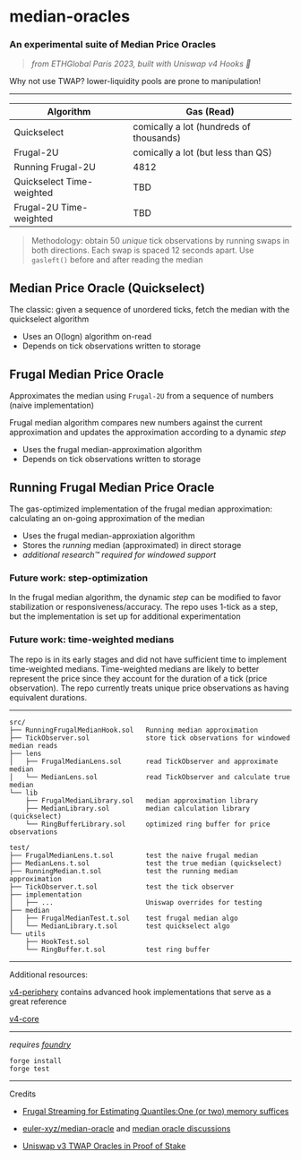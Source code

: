 # median-oracles
### **An experimental suite of Median Price Oracles**

> *from ETHGlobal Paris 2023, built with Uniswap v4 Hooks 🦄*

Why not use TWAP? lower-liquidity pools are prone to manipulation!

---

| Algorithm                 | Gas (Read)                              |
|---------------------------|---------------------------------------- |
| Quickselect               | comically a lot (hundreds of thousands) |
| Frugal-2U                 | comically a lot (but less than QS)      |
| Running Frugal-2U         | 4812                                    |
| Quickselect Time-weighted | TBD                                     |
| Frugal-2U Time-weighted   | TBD                                     |

> Methodology: obtain 50 *unique* tick observations by running swaps in both directions. Each swap is spaced 12 seconds apart. Use `gasleft()` before and after reading the median

## Median Price Oracle (Quickselect)

The classic: given a sequence of unordered ticks, fetch the median with the quickselect algorithm

* Uses an O(logn) algorithm on-read
* Depends on tick observations written to storage

## Frugal Median Price Oracle

Approximates the median using `Frugal-2U` from a sequence of numbers (naive implementation)

Frugal median algorithm compares new numbers against the current approximation and updates the approximation according to a dynamic *step*

* Uses the frugal median-approximation algorithm
* Depends on tick observations written to storage

## Running Frugal Median Price Oracle

The gas-optimized implementation of the frugal median approximation: calculating an on-going approximation of the median

* Uses the frugal median-approxiation algorithm
* Stores the *running* median (approximated) in direct storage
* *additional research™️ required for windowed support* 

### Future work: step-optimization
In the frugal median algorithm, the dynamic *step* can be modified to favor stabilization or responsiveness/accuracy. The repo uses 1-tick as a step, but the implementation is set up for additional experimentation

### Future work: time-weighted medians

The repo is in its early stages and did not have sufficient time to implement time-weighted medians. Time-weighted medians are likely to better represent the price since they account for the duration of a tick (price observation). The repo currently treats unique price observations as having equivalent durations.


---


```
src/
├── RunningFrugalMedianHook.sol   Running median approximation
├── TickObserver.sol              store tick observations for windowed median reads
├── lens
│   ├── FrugalMedianLens.sol      read TickObserver and approximate median
│   └── MedianLens.sol            read TickObserver and calculate true median
└── lib
    ├── FrugalMedianLibrary.sol   median approximation library
    ├── MedianLibrary.sol         median calculation library (quickselect)
    └── RingBufferLibrary.sol     optimized ring buffer for price observations

test/
├── FrugalMedianLens.t.sol        test the naive frugal median
├── MedianLens.t.sol              test the true median (quickselect)
├── RunningMedian.t.sol           test the running median approximation
├── TickObserver.t.sol            test the tick observer
├── implementation
│   ├── ...                       Uniswap overrides for testing
├── median
│   ├── FrugalMedianTest.t.sol    test frugal median algo
│   └── MedianLibrary.t.sol       test quickselect algo
└── utils
    ├── HookTest.sol
    └── RingBuffer.t.sol          test ring buffer
```

---

Additional resources:

[v4-periphery](https://github.com/uniswap/v4-periphery) contains advanced hook implementations that serve as a great reference

[v4-core](https://github.com/uniswap/v4-core)

---

*requires [foundry](https://book.getfoundry.sh)*

```
forge install
forge test
```

---

Credits

* [Frugal Streaming for Estimating Quantiles:One (or two)
memory suffices](https://arxiv.org/pdf/1407.1121v1.pdf)

* [euler-xyz/median-oracle](https://github.com/euler-xyz/median-oracle) and [median oracle discussions](https://ethresear.ch/t/median-prices-as-alternative-to-twap-an-optimised-proof-of-concept-analysis-and-simulation/12778)

* [Uniswap v3 TWAP Oracles in Proof of Stake](https://blog.uniswap.org/uniswap-v3-oracles)

